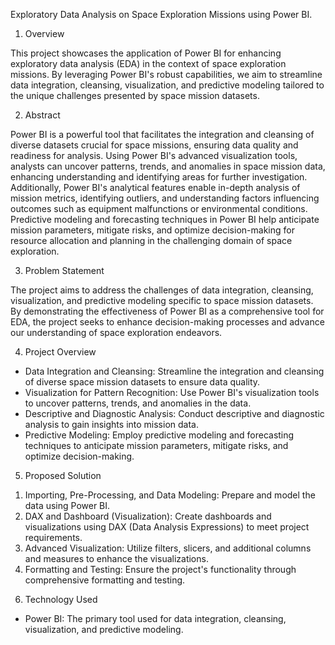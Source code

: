 Exploratory Data Analysis on Space Exploration Missions using Power BI.

1) Overview

This project showcases the application of Power BI for enhancing exploratory data analysis (EDA) in the context of space exploration missions. By leveraging Power BI's robust capabilities, we aim to streamline data integration, cleansing, visualization, and predictive modeling tailored to the unique challenges presented by space mission datasets.

2) Abstract

Power BI is a powerful tool that facilitates the integration and cleansing of diverse datasets crucial for space missions, ensuring data quality and readiness for analysis. Using Power BI's advanced visualization tools, analysts can uncover patterns, trends, and anomalies in space mission data, enhancing understanding and identifying areas for further investigation. Additionally, Power BI's analytical features enable in-depth analysis of mission metrics, identifying outliers, and understanding factors influencing outcomes such as equipment malfunctions or environmental conditions. Predictive modeling and forecasting techniques in Power BI help anticipate mission parameters, mitigate risks, and optimize decision-making for resource allocation and planning in the challenging domain of space exploration.

3) Problem Statement

The project aims to address the challenges of data integration, cleansing, visualization, and predictive modeling specific to space mission datasets. By demonstrating the effectiveness of Power BI as a comprehensive tool for EDA, the project seeks to enhance decision-making processes and advance our understanding of space exploration endeavors.

4) Project Overview

- Data Integration and Cleansing: Streamline the integration and cleansing of diverse space mission datasets to ensure data quality.
- Visualization for Pattern Recognition: Use Power BI's visualization tools to uncover patterns, trends, and anomalies in the data.
- Descriptive and Diagnostic Analysis: Conduct descriptive and diagnostic analysis to gain insights into mission data.
- Predictive Modeling: Employ predictive modeling and forecasting techniques to anticipate mission parameters, mitigate risks, and optimize decision-making.

5) Proposed Solution

1. Importing, Pre-Processing, and Data Modeling: Prepare and model the data using Power BI.
2. DAX and Dashboard (Visualization): Create dashboards and visualizations using DAX (Data Analysis Expressions) to meet project requirements.
3. Advanced Visualization: Utilize filters, slicers, and additional columns and measures to enhance the visualizations.
4. Formatting and Testing: Ensure the project's functionality through comprehensive formatting and testing.

6) Technology Used

- Power BI: The primary tool used for data integration, cleansing, visualization, and predictive modeling.
